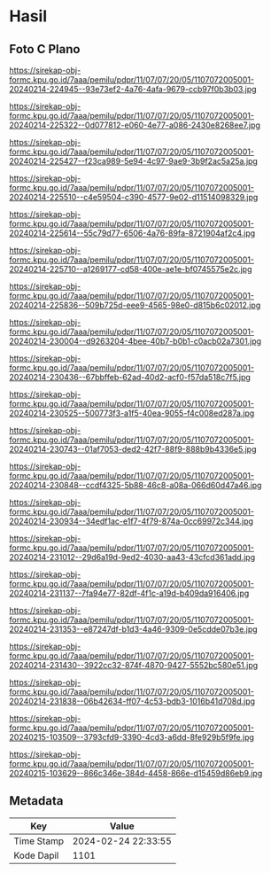 # Hasil

## Foto C Plano

https://sirekap-obj-formc.kpu.go.id/7aaa/pemilu/pdpr/11/07/07/20/05/1107072005001-20240214-224945--93e73ef2-4a76-4afa-9679-ccb97f0b3b03.jpg

https://sirekap-obj-formc.kpu.go.id/7aaa/pemilu/pdpr/11/07/07/20/05/1107072005001-20240214-225322--0d077812-e060-4e77-a086-2430e8268ee7.jpg

https://sirekap-obj-formc.kpu.go.id/7aaa/pemilu/pdpr/11/07/07/20/05/1107072005001-20240214-225427--f23ca989-5e94-4c97-9ae9-3b9f2ac5a25a.jpg

https://sirekap-obj-formc.kpu.go.id/7aaa/pemilu/pdpr/11/07/07/20/05/1107072005001-20240214-225510--c4e59504-c390-4577-9e02-d11514098329.jpg

https://sirekap-obj-formc.kpu.go.id/7aaa/pemilu/pdpr/11/07/07/20/05/1107072005001-20240214-225614--55c79d77-6506-4a76-89fa-8721904af2c4.jpg

https://sirekap-obj-formc.kpu.go.id/7aaa/pemilu/pdpr/11/07/07/20/05/1107072005001-20240214-225710--a1269177-cd58-400e-ae1e-bf0745575e2c.jpg

https://sirekap-obj-formc.kpu.go.id/7aaa/pemilu/pdpr/11/07/07/20/05/1107072005001-20240214-225836--509b725d-eee9-4565-98e0-d815b6c02012.jpg

https://sirekap-obj-formc.kpu.go.id/7aaa/pemilu/pdpr/11/07/07/20/05/1107072005001-20240214-230004--d9263204-4bee-40b7-b0b1-c0acb02a7301.jpg

https://sirekap-obj-formc.kpu.go.id/7aaa/pemilu/pdpr/11/07/07/20/05/1107072005001-20240214-230436--67bbffeb-62ad-40d2-acf0-f57da518c7f5.jpg

https://sirekap-obj-formc.kpu.go.id/7aaa/pemilu/pdpr/11/07/07/20/05/1107072005001-20240214-230525--500773f3-a1f5-40ea-9055-f4c008ed287a.jpg

https://sirekap-obj-formc.kpu.go.id/7aaa/pemilu/pdpr/11/07/07/20/05/1107072005001-20240214-230743--01af7053-ded2-42f7-88f9-888b9b4336e5.jpg

https://sirekap-obj-formc.kpu.go.id/7aaa/pemilu/pdpr/11/07/07/20/05/1107072005001-20240214-230848--ccdf4325-5b88-46c8-a08a-066d60d47a46.jpg

https://sirekap-obj-formc.kpu.go.id/7aaa/pemilu/pdpr/11/07/07/20/05/1107072005001-20240214-230934--34edf1ac-e1f7-4f79-874a-0cc69972c344.jpg

https://sirekap-obj-formc.kpu.go.id/7aaa/pemilu/pdpr/11/07/07/20/05/1107072005001-20240214-231012--29d6a19d-9ed2-4030-aa43-43cfcd361add.jpg

https://sirekap-obj-formc.kpu.go.id/7aaa/pemilu/pdpr/11/07/07/20/05/1107072005001-20240214-231137--7fa94e77-82df-4f1c-a19d-b409da916406.jpg

https://sirekap-obj-formc.kpu.go.id/7aaa/pemilu/pdpr/11/07/07/20/05/1107072005001-20240214-231353--e87247df-b1d3-4a46-9309-0e5cdde07b3e.jpg

https://sirekap-obj-formc.kpu.go.id/7aaa/pemilu/pdpr/11/07/07/20/05/1107072005001-20240214-231430--3922cc32-874f-4870-9427-5552bc580e51.jpg

https://sirekap-obj-formc.kpu.go.id/7aaa/pemilu/pdpr/11/07/07/20/05/1107072005001-20240214-231838--06b42634-ff07-4c53-bdb3-1016b41d708d.jpg

https://sirekap-obj-formc.kpu.go.id/7aaa/pemilu/pdpr/11/07/07/20/05/1107072005001-20240215-103509--3793cfd9-3390-4cd3-a6dd-8fe929b5f9fe.jpg

https://sirekap-obj-formc.kpu.go.id/7aaa/pemilu/pdpr/11/07/07/20/05/1107072005001-20240215-103629--866c346e-384d-4458-866e-d15459d86eb9.jpg


## Metadata

| Key        | Value               |
| ---------- | ------------------- |
| Time Stamp | 2024-02-24 22:33:55 |
| Kode Dapil | 1101                |



